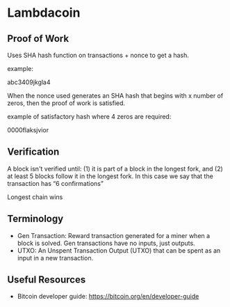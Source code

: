 Lambdacoin
==========


Proof of Work
-------------

Uses SHA hash function on transactions + nonce to get a hash. 

example:

abc3409jkgla4

When the nonce used generates an SHA hash that begins with x number of zeros, then the proof of work is satisfied. 

example of satisfactory hash where 4 zeros are required:

0000flaksjvior


Verification
------------

A block isn't verified until: 
(1) it is part of a block in the longest fork, and (2) at least 5 blocks follow it in the longest fork. In this case we say that the transaction has “6 confirmations”

Longest chain wins


Terminology
-----------

 * Gen Transaction: Reward transaction generated for a miner when a block is solved. Gen transactions have no inputs, just outputs.
 * UTXO: An Unspent Transaction Output (UTXO) that can be spent as an input in a new transaction.


Useful Resources
----------------

* Bitcoin developer guide: https://bitcoin.org/en/developer-guide